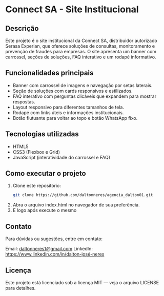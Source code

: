 # Connect SA - Site Institucional

## Descrição

Este projeto é o site institucional da Connect SA, distribuidor autorizado Serasa Experian, que oferece soluções de consultas, monitoramento e prevenção de fraudes para empresas. O site apresenta um banner com carrossel, seções de soluções, FAQ interativo e um rodapé informativo.

## Funcionalidades principais

- Banner com carrossel de imagens e navegação por setas laterais.
- Seção de soluções com cards responsivos e estilizados.
- FAQ interativo com perguntas clicáveis que expandem para mostrar respostas.
- Layout responsivo para diferentes tamanhos de tela.
- Rodapé com links úteis e informações institucionais.
- Botão flutuante para voltar ao topo e botão WhatsApp fixo.

## Tecnologias utilizadas

- HTML5  
- CSS3 (Flexbox e Grid)  
- JavaScript (interatividade do carrossel e FAQ)  

## Como executar o projeto

1. Clone este repositório:
   ```bash
   git clone https://github.com/daltonneres/agencia_dalton01.git

2. Abra o arquivo index.html no navegador de sua preferência.
3. E logo após execute o mesmo

## Contato
Para dúvidas ou sugestões, entre em contato:

Email: daltonneres1@gmail.com
LinkedIn: https://www.linkedin.com/in/dalton-josé-neres

## Licença
Este projeto está licenciado sob a licença MIT — veja o arquivo LICENSE para detalhes.
